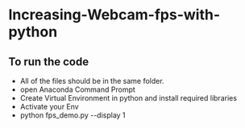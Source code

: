 # Increasing-Webcam-fps-with-python
## To run the code 
* All of the files should be in the same folder.
* open Anaconda Command Prompt
* Create Virtual Environment in python and install required libraries
*  Activate your Env
* python fps_demo.py --display 1
